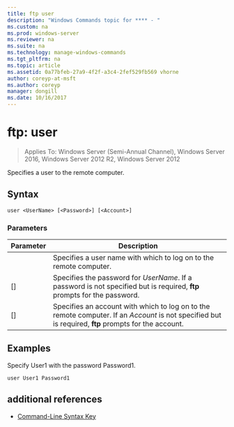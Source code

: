 ```yaml
---
title: ftp user
description: "Windows Commands topic for **** - "
ms.custom: na
ms.prod: windows-server
ms.reviewer: na
ms.suite: na
ms.technology: manage-windows-commands
ms.tgt_pltfrm: na
ms.topic: article
ms.assetid: 0a77bfeb-27a9-4f2f-a3c4-2fef529fb569 vhorne
author: coreyp-at-msft
ms.author: coreyp
manager: dongill
ms.date: 10/16/2017
---
```

# ftp: user

>Applies To: Windows Server (Semi-Annual Channel), Windows Server 2016, Windows Server 2012 R2, Windows Server 2012

Specifies a user to the remote computer.   
## Syntax  
```  
user <UserName> [<Password>] [<Account>]  
```  
### Parameters  

|  Parameter   |                                                                      Description                                                                      |
|--------------|-------------------------------------------------------------------------------------------------------------------------------------------------------|
|  <UserName>  |                                          Specifies a user name with which to log on to the remote computer.                                           |
| [<Password>] |               Specifies the password for *UserName*. If a password is not specified but is required,  **ftp** prompts for the password.               |
| [<Account>]  | Specifies an account with which to log on to the remote computer. If an *Account* is not specified but is required,  **ftp** prompts for the account. |

## <a name="BKMK_Examples"></a>Examples  
Specify User1 with the password Password1.  
```  
user User1 Password1  
```  
## additional references  
-   [Command-Line Syntax Key](command-line-syntax-key.md)  
